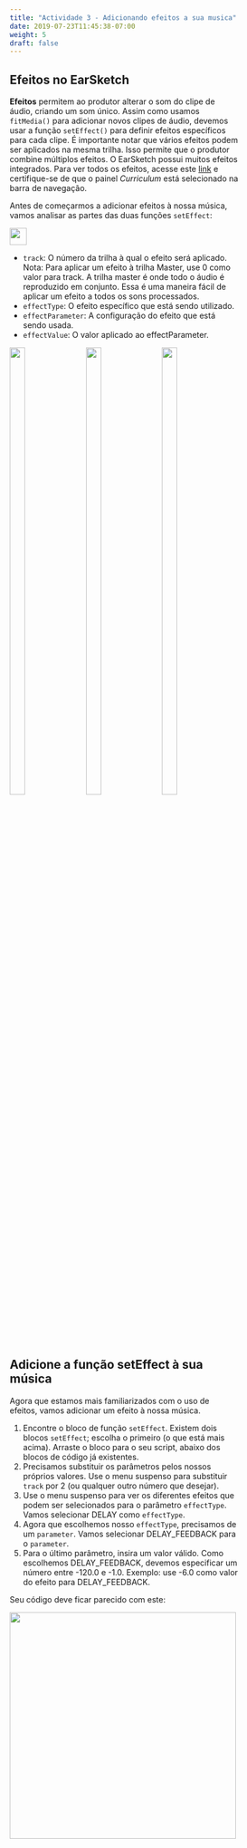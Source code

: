 ```yaml
---
title: "Actividade 3 - Adicionando efeitos a sua musica"
date: 2019-07-23T11:45:38-07:00
weight: 5
draft: false
---
```


## Efeitos no EarSketch

**Efeitos** permitem ao produtor alterar o som do clipe de áudio, criando um som único. Assim como usamos `fitMedia()` para adicionar novos clipes de áudio, devemos usar a função `setEffect()` para definir efeitos específicos para cada clipe. É importante notar que vários efeitos podem ser aplicados na mesma trilha. Isso permite que o produtor combine múltiplos efeitos. O EarSketch possui muitos efeitos integrados. Para ver todos os efeitos, acesse este [link](https://earsketch.gatech.edu/earsketch2/#?curriculum=5-1-0&language=python) e certifique-se de que o painel *Curriculum* está selecionado na barra de navegação.

Antes de começarmos a adicionar efeitos à nossa música, vamos analisar as partes das duas funções `setEffect`:

<img src="../img/screenshot-seteffect1.png" height="30"/>

- `track`: O número da trilha à qual o efeito será aplicado. Nota: Para aplicar um efeito à trilha Master, use 0 como valor para track. A trilha master é onde todo o áudio é reproduzido em conjunto. Essa é uma maneira fácil de aplicar um efeito a todos os sons processados.
- `effectType`: O efeito específico que está sendo utilizado.
- `effectParameter`: A configuração do efeito que está sendo usada.
- `effectValue`: O valor aplicado ao effectParameter.
<style>
* {
  box-sizing: border-box;
}

.column {
  float: left;
  width: 33.3%;
}

/* Clearfix (clear floats) */
.row::after {
  content: "";
  clear: both;
  display: table;
}
</style>

<div class="row">
  <div class="column">
    <img src="../img/Robot_2_Pink.PNG" width="45%">
  </div>
  <div class="column">
    <img src="../img/Robot_1_Green.PNG" width="45%">
  </div>
  <div class="column">
    <img src="../img/Robot_2_Blue.PNG" width="45%">
  </div>
</div>

## Adicione a função setEffect à sua música

Agora que estamos mais familiarizados com o uso de efeitos, vamos adicionar um efeito à nossa música.

1. Encontre o bloco de função `setEffect`. Existem dois blocos `setEffect`; escolha o primeiro (o que está mais acima). Arraste o bloco para o seu script, abaixo dos blocos de código já existentes.
2. Precisamos substituir os parâmetros pelos nossos próprios valores. Use o menu suspenso para substituir `track` por 2 (ou qualquer outro número que desejar).
3. Use o menu suspenso para ver os diferentes efeitos que podem ser selecionados para o parâmetro `effectType`. Vamos selecionar DELAY como `effectType`.
4. Agora que escolhemos nosso `effectType`, precisamos de um `parameter`. Vamos selecionar DELAY_FEEDBACK para o `parameter`.
5. Para o último parâmetro, insira um valor válido. Como escolhemos DELAY_FEEDBACK, devemos especificar um número entre -120.0 e -1.0. Exemplo: use -6.0 como valor do efeito para DELAY_FEEDBACK.

Seu código deve ficar parecido com este:

<img src="../img/screenshot-set-effect-1.png" height="400"/>
